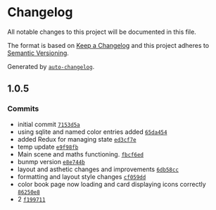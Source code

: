 # Changelog

All notable changes to this project will be documented in this file.

The format is based on [Keep a Changelog](https://keepachangelog.com/en/1.0.0/)
and this project adheres to [Semantic Versioning](https://semver.org/spec/v2.0.0.html).

Generated by [`auto-changelog`](https://github.com/CookPete/auto-changelog).

## 1.0.5

### Commits

- initial commit [`7153d5a`](https://github.com/RWSDev/WonderPalette/commit/7153d5a7329c1226ed2f6aafe5da296beee7002e)
- using sqlite and named color entries added [`65da454`](https://github.com/RWSDev/WonderPalette/commit/65da454bee4e62ee291548dec286a15d4f12a954)
- added Redux for managing state [`ed3cf7e`](https://github.com/RWSDev/WonderPalette/commit/ed3cf7ecd1113ba4a769aa16a4f3f0171c515e4a)
- temp update [`e9f98fb`](https://github.com/RWSDev/WonderPalette/commit/e9f98fb45d0a0387e7e0efe37f9705a88608c14c)
- Main scene and maths functioning. [`fbcf6ed`](https://github.com/RWSDev/WonderPalette/commit/fbcf6ed763174cd8e749e43454f08dab3d1e203e)
- bunmp version [`e8e744b`](https://github.com/RWSDev/WonderPalette/commit/e8e744b1f1ee95ed4a5b7cb329a9a4401bbd55e7)
- layout and asthetic changes and improvements [`6db58cc`](https://github.com/RWSDev/WonderPalette/commit/6db58cc3c6cf4d372082d7e77c1eef2e24431de5)
- formatting and layout style changes [`cf059dd`](https://github.com/RWSDev/WonderPalette/commit/cf059dda3e821d44c3d47a1c54440336cdeb57be)
- color book page now loading and card displaying icons correctly [`86250e8`](https://github.com/RWSDev/WonderPalette/commit/86250e89ac731451f5c00613f111886a18fe8c16)
- 2 [`f199711`](https://github.com/RWSDev/WonderPalette/commit/f1997114e7b7e11adb43e580d5b4a6a8f9ba9aa9)
